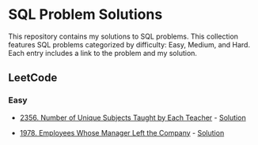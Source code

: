 # SQL Problem Solutions

This repository contains my solutions to SQL problems. This collection features SQL problems categorized by difficulty: Easy, Medium, and Hard. Each entry includes a link to the problem and my solution.

## LeetCode

### Easy

- [2356. Number of Unique Subjects Taught by Each Teacher](https://leetcode.com/problems/number-of-unique-subjects-taught-by-each-teacher/description/) - [Solution](./LeetCode/001.sql)

- [1978. Employees Whose Manager Left the Company](https://leetcode.com/problems/employees-whose-manager-left-the-company/) - [Solution](002.sql)
